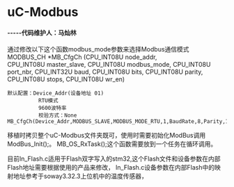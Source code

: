#                         uC-Modbus

####                                                                  -----代码维护人：马灿林


通过修改以下这个函数modbus_mode参数来选择Modbus通信模式
	MODBUS_CH  *MB_CfgCh (CPU_INT08U  node_addr,	
                      CPU_INT08U  master_slave,
                      CPU_INT08U  modbus_mode,
                      CPU_INT08U  port_nbr,
                      CPU_INT32U  baud,
                      CPU_INT08U  bits,
                      CPU_INT08U  parity,
                      CPU_INT08U  stops,
                      CPU_INT08U  wr_en)
					  
	默认配置：Device_Addr(设备地址 01)
			  RTU模式
			  9600波特率
			  校验方式：None	  
	MB_CfgCh(Device_Addr,MODBUS_SLAVE,MODBUS_MODE_RTU,1,BaudRate,8,Parity,1,MODBUS_WR_EN);
	
移植时拷贝整个uC-Modbus文件夹既可，使用时需要初始化ModBus调用ModBus_Init();。
MB_OS_RxTask();这个函数需要放到一个任务在循环调用。

目前ln_Flash.c适用于Flash双字写入的stm32,这个Flash文件和设备参数在内部Flash地址需要根据使用的产品来修改，
ln_Flash.c设备参数在内部Flash中的映射地址参考于soway3.32.3上位机中的温度传感器，
​                